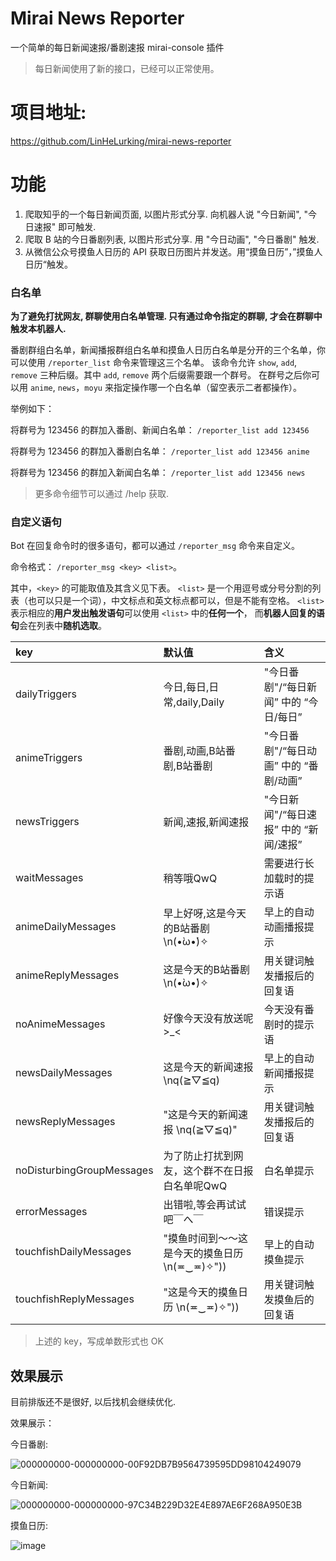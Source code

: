 # Mirai News Reporter

一个简单的每日新闻速报/番剧速报 mirai-console 插件

> 每日新闻使用了新的接口，已经可以正常使用。

# 项目地址:

https://github.com/LinHeLurking/mirai-news-reporter

# 功能

1. 爬取知乎的一个每日新闻页面, 以图片形式分享. 向机器人说 "今日新闻", "今日速报" 即可触发.
2. 爬取 B 站的今日番剧列表, 以图片形式分享. 用 "今日动画", "今日番剧" 触发.
3. 从微信公众号摸鱼人日历的 API 获取日历图片并发送。用“摸鱼日历”，”摸鱼人日历“触发。

### 白名单

**为了避免打扰网友, 群聊使用白名单管理. 只有通过命令指定的群聊, 才会在群聊中触发本机器人.**

番剧群组白名单，新闻播报群组白名单和摸鱼人日历白名单是分开的三个名单，你可以使用 `/reporter_list` 命令来管理这三个名单。
该命令允许 `show`, `add`, `remove` 三种后缀。其中 `add`, `remove` 两个后缀需要跟一个群号。
在群号之后你可以用 `anime`, `news`，`moyu` 来指定操作哪一个白名单（留空表示二者都操作）。

举例如下：

将群号为 123456 的群加入番剧、新闻白名单：
`/reporter_list add 123456`

将群号为 123456 的群加入番剧白名单：
`/reporter_list add 123456 anime`

将群号为 123456 的群加入新闻白名单：
`/reporter_list add 123456 news`

> 更多命令细节可以通过 /help 获取.

### 自定义语句

Bot 在回复命令时的很多语句，都可以通过 `/reporter_msg` 命令来自定义。

命令格式： `/reporter_msg <key> <list>`。

其中，`<key>` 的可能取值及其含义见下表。
`<list>` 是一个用逗号或分号分割的列表（也可以只是一个词），中文标点和英文标点都可以，但是不能有空格。
`<list>` 表示相应的**用户发出触发语句**可以使用 `<list>` 中的**任何一个**，
而**机器人回复的语句**会在列表中**随机选取**。

|key| 默认值                      | 含义                       |
|:---|:-------------------------|:-------------------------|
|dailyTriggers|今日,每日,日常,daily,Daily| "今日番剧"/“每日新闻” 中的 “今日/每日” |
|animeTriggers|番剧,动画,B站番剧,B站番剧| "今日番剧"/“每日动画” 中的 “番剧/动画” |
|newsTriggers|新闻,速报,新闻速报| "今日新闻"/“每日速报” 中的 “新闻/速报” |
|waitMessages|稍等哦QwQ| 需要进行长加载时的提示语             |
|animeDailyMessages|早上好呀,这是今天的B站番剧\n(•̀ω•́)✧| 早上的自动动画播报提示              |
|animeReplyMessages|这是今天的B站番剧\n(•̀ω•́)✧| 用关键词触发播报后的回复语            |
|noAnimeMessages|好像今天没有放送呢>_<| 今天没有番剧时的提示语              |
|newsDailyMessages|这是今天的新闻速报\nq(≧▽≦q)| 早上的自动新闻播报提示              |
|newsReplyMessages|"这是今天的新闻速报 \nq(≧▽≦q)"| 用关键词触发播报后的回复语            |
|noDisturbingGroupMessages|为了防止打扰到网友，这个群不在日报白名单呢QwQ| 白名单提示                    |
|errorMessages|出错啦,等会再试试吧￣へ￣| 错误提示                     |
|touchfishDailyMessages|"摸鱼时间到～～这是今天的摸鱼日历 \n(≖‿≖)✧"))| 早上的自动摸鱼提示 |
|touchfishReplyMessages|"这是今天的摸鱼日历 \n(≖‿≖)✧"))|  用关键词触发摸鱼后的回复语   |

> 上述的 key，写成单数形式也 OK

## 效果展示

目前排版还不是很好, 以后找机会继续优化.

效果展示：

今日番剧:

![000000000-000000000-00F92DB7B9564739595DD98104249079](https://user-images.githubusercontent.com/35602373/132117074-7659934d-d7d8-4d4c-86ee-ac3cd6aad849.png)

今日新闻:

![000000000-000000000-97C34B229D32E4E897AE6F268A950E3B](https://user-images.githubusercontent.com/35602373/132117096-cff83df8-0316-4283-b3ec-197f9b2cb444.png)

摸鱼日历:

![image](https://github.com/fsry/mirai-news-reporter/assets/53202887/df67a2e6-db45-4e5a-9b46-dc2ed8cf6536)


